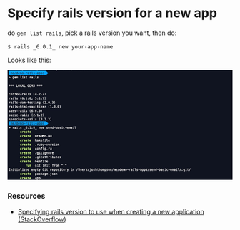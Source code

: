 # Specify rails version for a new app

do `gem list rails`, pick a rails version you want, then do:

```shell
$ rails _6.0.1_ new your-app-name
```

Looks like this:

![rails 6](/images/specify-rails-version.jpg)

### Resources

- [Specifying rails version to use when creating a new application (StackOverflow)](https://stackoverflow.com/questions/379141/specifying-rails-version-to-use-when-creating-a-new-application)
